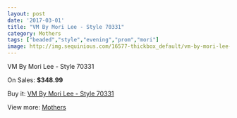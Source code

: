 ```yaml
---
layout: post
date: '2017-03-01'
title: "VM By Mori Lee - Style 70331"
category: Mothers
tags: ["beaded","style","evening","prom","mori"]
image: http://img.sequinious.com/16577-thickbox_default/vm-by-mori-lee-style-70331.jpg
---
```

VM By Mori Lee - Style 70331

On Sales: **$348.99**
<a href="https://www.sequinious.com/mothers/7811-vm-by-mori-lee-style-70331.html"><amp-img layout="responsive" width="600" height="600" src="//img.sequinious.com/16577-thickbox_default/vm-by-mori-lee-style-70331.jpg" alt="VM By Mori Lee - Style 70331 0" /></a>
<a href="https://www.sequinious.com/mothers/7811-vm-by-mori-lee-style-70331.html"><amp-img layout="responsive" width="600" height="600" src="//img.sequinious.com/16578-thickbox_default/vm-by-mori-lee-style-70331.jpg" alt="VM By Mori Lee - Style 70331 1" /></a>

Buy it: [VM By Mori Lee - Style 70331](https://www.sequinious.com/mothers/7811-vm-by-mori-lee-style-70331.html "VM By Mori Lee - Style 70331")

View more: [Mothers](https://www.sequinious.com/6-mothers "Mothers")